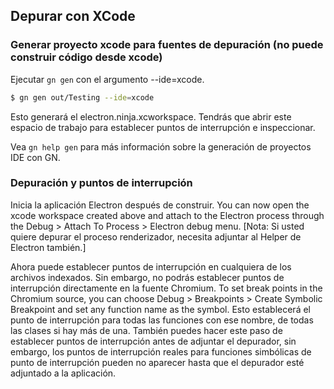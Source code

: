## Depurar con XCode

### Generar proyecto xcode para fuentes de depuración (no puede construir código desde xcode)
Ejecutar `gn gen` con el argumento --ide=xcode.
```sh
$ gn gen out/Testing --ide=xcode
```
Esto generará el electron.ninja.xcworkspace. Tendrás que abrir este espacio de trabajo para establecer puntos de interrupción e inspeccionar.

Vea `gn help gen` para más información sobre la generación de proyectos IDE con GN.

### Depuración y puntos de interrupción

Inicia la aplicación Electron después de construir. You can now open the xcode workspace created above and attach to the Electron process through the Debug > Attach To Process > Electron debug menu. [Nota: Si usted quiere depurar el proceso renderizador, necesita adjuntar al Helper de Electron también.]

Ahora puede establecer puntos de interrupción en cualquiera de los archivos indexados. Sin embargo, no podrás establecer puntos de interrupción directamente en la fuente Chromium. To set break points in the Chromium source, you can choose Debug > Breakpoints > Create Symbolic Breakpoint and set any function name as the symbol. Esto establecerá el punto de interrupción para todas las funciones con ese nombre, de todas las clases si hay más de una. También puedes hacer este paso de establecer puntos de interrupción antes de adjuntar el depurador, sin embargo, los puntos de interrupción reales para funciones simbólicas de punto de interrupción pueden no aparecer hasta que el depurador esté adjuntado a la aplicación.
